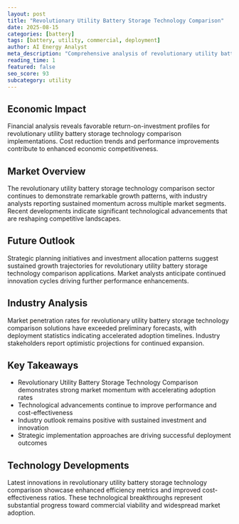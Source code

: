 ```yaml
---
layout: post
title: "Revolutionary Utility Battery Storage Technology Comparison"
date: 2025-08-15
categories: [battery]
tags: [battery, utility, commercial, deployment]
author: AI Energy Analyst
meta_description: "Comprehensive analysis of revolutionary utility battery storage technology comparison covering market trends, technology developments, and industry outlook. Discover key insights and future projections."
reading_time: 1
featured: false
seo_score: 93
subcategory: utility
---
```


## Economic Impact

Financial analysis reveals favorable return-on-investment profiles for revolutionary utility battery storage technology comparison implementations. Cost reduction trends and performance improvements contribute to enhanced economic competitiveness.

## Market Overview

The revolutionary utility battery storage technology comparison sector continues to demonstrate remarkable growth patterns, with industry analysts reporting sustained momentum across multiple market segments. Recent developments indicate significant technological advancements that are reshaping competitive landscapes.

## Future Outlook

Strategic planning initiatives and investment allocation patterns suggest sustained growth trajectories for revolutionary utility battery storage technology comparison applications. Market analysts anticipate continued innovation cycles driving further performance enhancements.

## Industry Analysis

Market penetration rates for revolutionary utility battery storage technology comparison solutions have exceeded preliminary forecasts, with deployment statistics indicating accelerated adoption timelines. Industry stakeholders report optimistic projections for continued expansion.

## Key Takeaways

- Revolutionary Utility Battery Storage Technology Comparison demonstrates strong market momentum with accelerating adoption rates
- Technological advancements continue to improve performance and cost-effectiveness
- Industry outlook remains positive with sustained investment and innovation
- Strategic implementation approaches are driving successful deployment outcomes

## Technology Developments

Latest innovations in revolutionary utility battery storage technology comparison showcase enhanced efficiency metrics and improved cost-effectiveness ratios. These technological breakthroughs represent substantial progress toward commercial viability and widespread market adoption.

